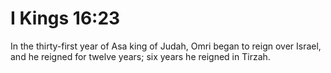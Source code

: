 # I Kings 16:23

In the thirty-first year of Asa king of Judah, Omri began to reign over Israel, and he reigned for twelve years; six years he reigned in Tirzah.
